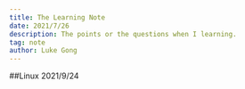 ```yaml
---
title: The Learning Note 
date: 2021/7/26
description: The points or the questions when I learning.
tag: note
author: Luke Gong
---
```

##Linux 2021/9/24




